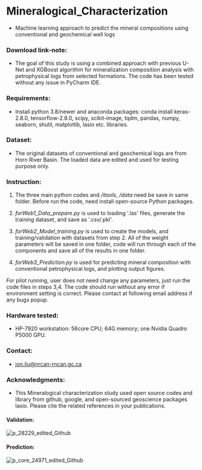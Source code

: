 # Mineralogical_Characterization


* Machine learning approach to predict the mineral compositions using conventional and geochemical well logs


### Download link-note:

* The goal of this study is using a combined approach with previous U-Net and XGBoost algorithm for mineralization composition analysis with petrophysical logs from selected formations. The code has been tested without any issue in PyCharm IDE. 


### Requirements: 

* Install python 3.8/newer and anaconda packages: conda install keras-2.8.0, tensorflow-2.8.0, scipy, scikit-image, tqdm, pandas, numpy, seaborn, shutil, matplotlib, lasio etc. libraries.


### Dataset: 

* The original datasets of conventional and geochemical logs are from Horn River Basin. The loaded data are edited and used for testing purpose only. 


### Instruction: 
     
   1. The three main python codes and _/itools_, _/data_ need be save in same folder. Before run the code, need install open-source Python packages.

   2. _forWeb1_Data_prepare.py_ is used to loading '.las' files, generate the training dataset, and save as '.csv/.pkl'.

   3. _forWeb2_Model_training.py_ is used to create the models, and training/validation with datasets from step 2. All of the weight parameters will be saved in one folder, code will run through each of the components and save all of the results in one folder.

   4. _forWeb3_Prediction.py_ is used for predicting mineral composition with conventional petrophysical logs, and plotting output figures.
  
   For pilot running, user does not need change any parameters, just run the code files in steps 3,4. The code should run without any error if environment setting is correct. Please contact at following email address if any bugs popup.


### Hardware tested: 

* HP-7920 workstation: 56core CPU; 64G memory; one Nvidia Quadro P5000 GPU.


### Contact: 

* jon.liu@nrcan-rncan.gc.ca


### Acknowledgments:

* This Mineralogical characterization study used open source codes and library from github, google, and open-sourced geoscience packages lasio. Please cite the related references in your publications.
  
#### Validation:

![p_28229_edited_Github](https://github.com/Jon-GSC/Mineralogical_Characterization/assets/39324742/f272a373-054f-46a7-84d2-9a2c0fedc1f3)

#### Prediction:

![p_core_24971_edited_Github](https://github.com/Jon-GSC/Mineralogical_Characterization/assets/39324742/fda6d582-2002-4897-84aa-a474f1cb553e)

